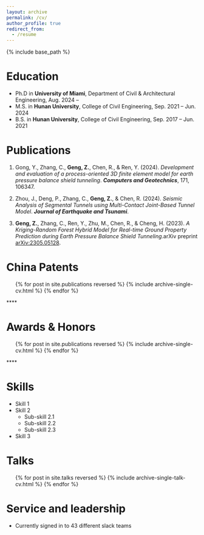 ```yaml
---
layout: archive
permalink: /cv/
author_profile: true
redirect_from:
  - /resume
---
```


{% include base_path %}

Education
======
* Ph.D in **University of Miami**, Department of Civil & Architectural Engineering, Aug. 2024 –
* M.S. in **Hunan University**, College of Civil Engineering, Sep. 2021 – Jun. 2024
* B.S. in **Hunan University**, College of Civil Engineering, Sep. 2017 – Jun. 2021

Publications
======
1. Gong, Y., Zhang, C., **Geng, Z.**, Chen, R., & Ren, Y. (2024). *Development and evaluation of a process-oriented 3D finite element model for earth pressure balance shield tunneling*.
   ***Computers and Geotechnics***, 171, 106347.

2. Zhou, J., Deng, P., Zhang, C., **Geng, Z.**, & Chen, R. (2024). *Seismic Analysis of Segmental Tunnels using Multi-Contact Joint-Based Tunnel Model*. ***Journal of Earthquake and Tsunami***.

3. **Geng, Z.**, Zhang, C., Ren, Y., Zhu, M., Chen, R., & Cheng, H. (2023). *A Kriging-Random Forest Hybrid Model for Real-time Ground Property Prediction during Earth Pressure Balance Shield 
   Tunneling*.arXiv preprint [arXiv:2305.05128](https://arxiv.org/abs/2305.05128).




China Patents
======
  <ul>{% for post in site.publications reversed %}
    {% include archive-single-cv.html %}
  {% endfor %}</ul>****


Awards & Honors
======
  <ul>{% for post in site.publications reversed %}
    {% include archive-single-cv.html %}
  {% endfor %}</ul>****


Skills
======
* Skill 1
* Skill 2
  * Sub-skill 2.1
  * Sub-skill 2.2
  * Sub-skill 2.3
* Skill 3


  
Talks
======
  <ul>{% for post in site.talks reversed %}
    {% include archive-single-talk-cv.html  %}
  {% endfor %}</ul>
  
  
Service and leadership
======
* Currently signed in to 43 different slack teams
